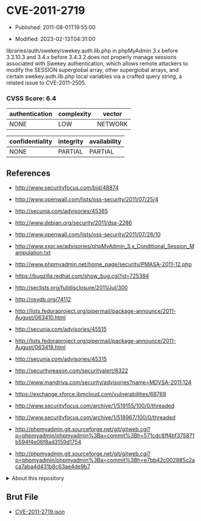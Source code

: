 # CVE-2011-2719

- Published: 2011-08-01T19:55:00

- Modified: 2023-02-13T04:31:00

libraries/auth/swekey/swekey.auth.lib.php in phpMyAdmin 3.x before 3.3.10.3 and 3.4.x before 3.4.3.2 does not properly manage sessions associated with Swekey authentication, which allows remote attackers to modify the SESSION superglobal array, other superglobal arrays, and certain swekey.auth.lib.php local variables via a crafted query string, a related issue to CVE-2011-2505.

### CVSS Score: **6.4**

| authentication | complexity | vector |
| --- | --- | --- |
| NONE | LOW | NETWORK |

| confidentiality | integrity | availability |
| --- | --- | --- |
| NONE | PARTIAL | PARTIAL |

## References

* http://www.securityfocus.com/bid/48874

* http://www.openwall.com/lists/oss-security/2011/07/25/4

* http://secunia.com/advisories/45365

* http://www.debian.org/security/2011/dsa-2286

* http://www.openwall.com/lists/oss-security/2011/07/26/10

* http://www.xxor.se/advisories/phpMyAdmin_3.x_Conditional_Session_Manipulation.txt

* http://www.phpmyadmin.net/home_page/security/PMASA-2011-12.php

* https://bugzilla.redhat.com/show_bug.cgi?id=725384

* http://seclists.org/fulldisclosure/2011/Jul/300

* http://osvdb.org/74112

* http://lists.fedoraproject.org/pipermail/package-announce/2011-August/063410.html

* http://secunia.com/advisories/45515

* http://lists.fedoraproject.org/pipermail/package-announce/2011-August/063418.html

* http://secunia.com/advisories/45315

* http://securityreason.com/securityalert/8322

* http://www.mandriva.com/security/advisories?name=MDVSA-2011:124

* https://exchange.xforce.ibmcloud.com/vulnerabilities/68769

* http://www.securityfocus.com/archive/1/519155/100/0/threaded

* http://www.securityfocus.com/archive/1/518967/100/0/threaded

* http://phpmyadmin.git.sourceforge.net/git/gitweb.cgi?p=phpmyadmin/phpmyadmin%3Ba=commit%3Bh=571cdc6ff4bf375871b594f4e06f8ad3159d1754

* http://phpmyadmin.git.sourceforge.net/git/gitweb.cgi?p=phpmyadmin/phpmyadmin%3Ba=commit%3Bh=e7bb42c002885c2aca7aba4d431b8c63ae4de9b7

<details>
<summary>About this repository</summary> 

  This repository is part of the project [Live Hack CVE](https://github.com/Live-Hack-CVE). Main website can be found [www.live-hack.org](https://www.live-hack.org) 
  
  Made by [Sn0wAlice](https://github.com/Sn0wAlice) for the people that care about security and need to have a feed of the latest CVEs. Hope you enjoy it, don't forget to star the repo and follow me on [Twitter](https://twitter.com/Sn0wAlice) and [Github](https://github.com/Sn0wAlice). And that is my [personnal website](https://www.alice-snow.me/)

  - [Home Page](https://github.com/Live-Hack-CVE)
  - [Framework](https://github.com/Live-Hack-CVE/cve-framework)
  - [CVE database](https://github.com/Live-Hack-CVE/full_database)
  - [Changelog](https://github.com/Live-Hack-CVE/Changelog)
</details>

## Brut File

* [CVE-2011-2719.json](https://raw.githubusercontent.com/Live-Hack-CVE/full_database/main/cves/2011/CVE-2011-2719.json)

